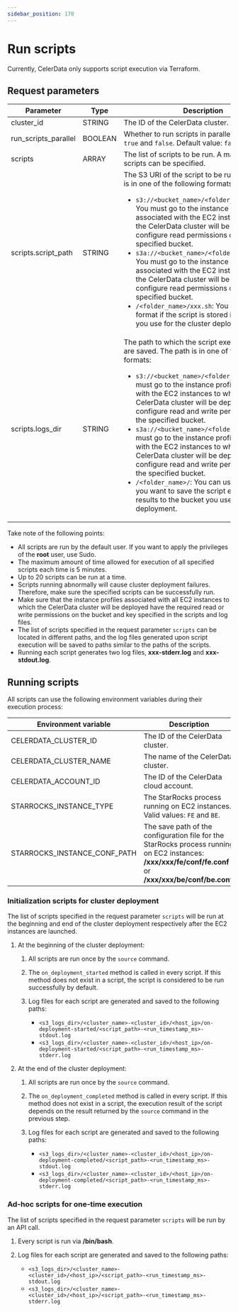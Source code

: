 ```yaml
---
sidebar_position: 170
---
```


# Run scripts

Currently, CelerData only supports script execution via Terraform.

## Request parameters

| **Parameter**        | **Type** | **Description**                                              |
| -------------------- | -------- | ------------------------------------------------------------ |
| cluster_id           | STRING   | The ID of the CelerData cluster.                             |
| run_scripts_parallel | BOOLEAN  | Whether to run scripts in parallel. Valid values: `true` and `false`. Default value: `false`. |
| scripts              | ARRAY    | The list of scripts to be run. A maximum of 20 scripts can be specified. |
| scripts.script_path  | STRING   | The S3 URI of the script to be run. The S3 URI is in one of the following formats:<ul><li>`s3://<bucket_name>/<folder_name>/xxx.sh`: You must go to the instance profiles associated with the EC2 instances to which the CelerData cluster will be deployed and configure read permissions on the specified bucket.</li><li>`s3a://<bucket_name>/<folder_name>/xxx.sh`: You must go to the instance profiles associated with the EC2 instances to which the CelerData cluster will be deployed and configure read permissions on the specified bucket.</li><li>`/<folder_name>/xxx.sh`: You can use this format if the script is stored in the bucket you use for the cluster deployment.</li></ul> |
| scripts.logs_dir     | STRING   | The path to which the script execution results are saved. The path is in one of the following formats:<ul><li>`s3://<bucket_name>/<folder_name>/`: You must go to the instance profiles associated with the EC2 instances to which the CelerData cluster will be deployed and configure read and write permissions on the specified bucket.</li><li>`s3a://<bucket_name>/<folder_name>/`: You must go to the instance profiles associated with the EC2 instances to which the CelerData cluster will be deployed and configure read and write permissions on the specified bucket.</li><li>`/<folder_name>/`: You can use this format if you want to save the script execution results to the bucket you use for the cluster deployment.</li></ul> |

Take note of the following points:

- All scripts are run by the default user. If you want to apply the privileges of the **root** user, use Sudo.
- The maximum amount of time allowed for execution of all specified scripts each time is 5 minutes.
- Up to 20 scripts can be run at a time.
- Scripts running abnormally will cause cluster deployment failures. Therefore, make sure the specified scripts can be successfully run.
- Make sure that the instance profiles associated with all EC2 instances to which the CelerData cluster will be deployed have the required read or write permissions on the bucket and key specified in the scripts and log files.
- The list of scripts specified in the request parameter `scripts` can be located in different paths, and the log files generated upon script execution will be saved to paths similar to the paths of the scripts.
- Running each script generates two log files, **xxx-stderr.log** and **xxx-stdout.log**.

## Running scripts

All scripts can use the following environment variables during their execution process:

| **Environment** **variable** | **Description**                                              |
| ---------------------------- | ------------------------------------------------------------ |
| CELERDATA_CLUSTER_ID         | The ID of the CelerData cluster.                             |
| CELERDATA_CLUSTER_NAME       | The name of the CelerData cluster.                           |
| CELERDATA_ACCOUNT_ID         | The ID of the CelerData cloud account.                       |
| STARROCKS_INSTANCE_TYPE      | The StarRocks process running on EC2 instances. Valid values: `FE` and `BE`. |
| STARROCKS_INSTANCE_CONF_PATH | The save path of the configuration file for the StarRocks process running on EC2 instances: **/xxx/xxx/fe/conf/fe.conf** or **/xxx/xxx/be/conf/be.conf**. |

### Initialization scripts for cluster deployment

The list of scripts specified in the request parameter `scripts` will be run at the beginning and end of the cluster deployment respectively after the EC2 instances are launched.

1. At the beginning of the cluster deployment:

   1. All scripts are run once by the `source` command.
   2. The `on_deployment_started` method is called in every script. If this method does not exist in a script, the script is considered to be run successfully by default.
   3. Log files for each script are generated and saved to the following paths:

      - `<s3_logs_dir>/<cluster_name>-<cluster_id>/<host_ip>/on-deployment-started/<script_path>-<run_timestamp_ms>-stdout.log`
      - `<s3_logs_dir>/<cluster_name>-<cluster_id>/<host_ip>/on-deployment-started/<script_path>-<run_timestamp_ms>-stderr.log`

2. At the end of the cluster deployment:

   1. All scripts are run once by the `source` command.
   2. The `on_deployment_completed` method is called in every script. If this method does not exist in a script, the execution result of the script depends on the result returned by the `source` command in the previous step.
   3. Log files for each script are generated and saved to the following paths:

      - `<s3_logs_dir>/<cluster_name>-<cluster_id>/<host_ip>/on-deployment-completed/<script_path>-<run_timestamp_ms>-stdout.log`
      - `<s3_logs_dir>/<cluster_name>-<cluster_id>/<host_ip>/on-deployment-completed/<script_path>-<run_timestamp_ms>-stderr.log`

### Ad-hoc scripts for one-time execution

The list of scripts specified in the request parameter `scripts` will be run by an API call.

1. Every script is run via **/bin/bash**.
2. Log files for each script are generated and saved to the following paths:

   - `<s3_logs_dir>/<cluster_name>-<cluster_id>/<host_ip>/<script_path>-<run_timestamp_ms>-stdout.log`
   - `<s3_logs_dir>/<cluster_name>-<cluster_id>/<host_ip>/<script_path>-<run_timestamp_ms>-stderr.log`
